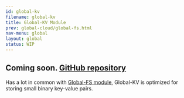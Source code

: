 ```yaml
---
id: global-kv
filename: global-kv
title: Global-KV Module
prev: global-cloud/global-fs.html
nav-menu: global
layout: global
status: WIP
---
```


## Coming soon. [GitHub repository](https://github.com/softindex/datakernel/tree/master/global-kv)

Has a lot in common with [Global-FS module](/docs/global-cloud/global-fs.html), Global-KV 
is optimized for storing small binary key-value pairs.